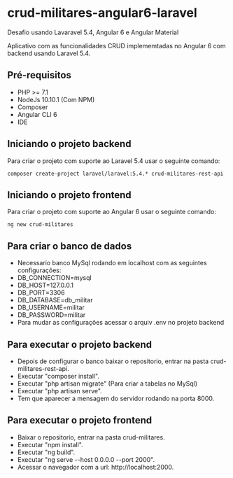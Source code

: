# crud-militares-angular6-laravel

Desafio usando Lavaravel 5.4, Angular 6 e Angular Material

Aplicativo com as funcionalidades CRUD implememtadas no Angular 6 com backend usando Laravel 5.4.

## Pré-requisitos

* PHP >= 7.1
* NodeJs 10.10.1 (Com NPM)
* Composer
* Angular CLI 6
* IDE


## Iniciando o projeto backend

Para criar o projeto com suporte ao Laravel 5.4 usar o seguinte comando:
```
composer create-project laravel/laravel:5.4.* crud-militares-rest-api
```

## Iniciando o projeto frontend

Para criar o projeto com suporte ao Angular 6 usar o seguinte comando:
```
ng new crud-militares
```

## Para criar o banco de dados
* Necessario banco MySql rodando em localhost com as seguintes configurações:
* DB_CONNECTION=mysql
* DB_HOST=127.0.0.1
* DB_PORT=3306
* DB_DATABASE=db_militar
* DB_USERNAME=militar
* DB_PASSWORD=militar
* Para mudar as configurações acessar o arquiv .env no projeto backend

## Para executar o projeto backend
* Depois de configurar o banco baixar o repositorio, entrar na pasta crud-militares-rest-api.
* Executar "composer install".
* Executar "php artisan migrate" (Para criar a tabelas no MySql)
* Executar "php artisan serve".
* Tem que aparecer a mensagem do servidor rodando na porta 8000.

## Para executar o projeto frontend
* Baixar o repositorio, entrar na pasta crud-militares.
* Executar "npm install".
* Executar "ng build".
* Executar "ng serve --host 0.0.0.0 --port 2000".
* Acessar o navegador com a url: http://localhost:2000.










